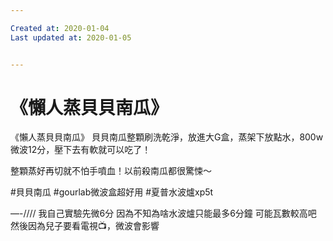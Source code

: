 ```yaml
---

Created at: 2020-01-04
Last updated at: 2020-01-05


---
```


# 《懶人蒸貝貝南瓜》


《懶人蒸貝貝南瓜》
貝貝南瓜整顆刷洗乾淨，放進大G盒，蒸架下放點水，800w微波12分，壓下去有軟就可以吃了！

整顆蒸好再切就不怕手噴血！以前殺南瓜都很驚悚～

#貝貝南瓜
#gourlab微波盒超好用
#夏普水波爐xp5t

—-////
我自己實驗先微6分 因為不知為啥水波爐只能最多6分鐘 可能瓦數較高吧 然後因為兒子要看電視📺，微波會影響


